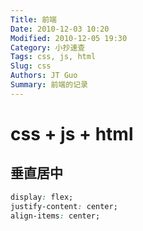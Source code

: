 ```yaml
---
Title: 前端
Date: 2010-12-03 10:20
Modified: 2010-12-05 19:30
Category: 小抄速查
Tags: css, js, html
Slug: css
Authors: JT Guo
Summary: 前端的记录
---
```


# css + js + html

## 垂直居中

```css
display: flex;
justify-content: center;
align-items: center;
```